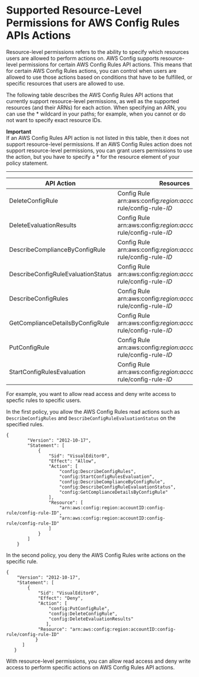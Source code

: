 # Supported Resource\-Level Permissions for AWS Config Rules APIs Actions<a name="supported-resource-level-permissions"></a>

Resource\-level permissions refers to the ability to specify which resources users are allowed to perform actions on\. AWS Config supports resource\-level permissions for certain AWS Config Rules API actions\. This means that for certain AWS Config Rules actions, you can control when users are allowed to use those actions based on conditions that have to be fulfilled, or specific resources that users are allowed to use\. 

The following table describes the AWS Config Rules API actions that currently support resource\-level permissions, as well as the supported resources \(and their ARNs\) for each action\. When specifying an ARN, you can use the \* wildcard in your paths; for example, when you cannot or do not want to specify exact resource IDs\. 

**Important**  
If an AWS Config Rules API action is not listed in this table, then it does not support resource\-level permissions\. If an AWS Config Rules action does not support resource\-level permissions, you can grant users permissions to use the action, but you have to specify a \* for the resource element of your policy statement\. 


****  

| API Action | Resources | 
| --- | --- | 
| DeleteConfigRule | Config Rule arn:aws:config:*region:accountID*:config\-rule/config\-rule\-*ID* | 
| DeleteEvaluationResults | Config Rule arn:aws:config:*region:accountID*:config\-rule/config\-rule\-*ID* | 
| DescribeComplianceByConfigRule | Config Rule arn:aws:config:*region:accountID*:config\-rule/config\-rule\-*ID* | 
| DescribeConfigRuleEvaluationStatus | Config Rule arn:aws:config:*region:accountID*:config\-rule/config\-rule\-*ID* | 
| DescribeConfigRules | Config Rule arn:aws:config:*region:accountID*:config\-rule/config\-rule\-*ID* | 
| GetComplianceDetailsByConfigRule | Config Rule arn:aws:config:*region:accountID*:config\-rule/config\-rule\-*ID* | 
| PutConfigRule | Config Rule arn:aws:config:*region:accountID*:config\-rule/config\-rule\-*ID* | 
| StartConfigRulesEvaluation | Config Rule arn:aws:config:*region:accountID*:config\-rule/config\-rule\-*ID* | 

For example, you want to allow read access and deny write access to specfic rules to specific users\.

In the first policy, you allow the AWS Config Rules read actions such as `DescribeConfigRules` and `DescribeConfigRuleEvaluationStatus` on the specified rules\.

```
{
        "Version": "2012-10-17",
        "Statement": [
            {
                "Sid": "VisualEditor0",
                "Effect": "Allow",
                "Action": [
                    "config:DescribeConfigRules",
                    "config:StartConfigRulesEvaluation",
                    "config:DescribeComplianceByConfigRule",
                    "config:DescribeConfigRuleEvaluationStatus",
                    "config:GetComplianceDetailsByConfigRule"
                ],
                "Resource": [
                    "arn:aws:config:region:accountID:config-rule/config-rule-ID",
                    "arn:aws:config:region:accountID:config-rule/config-rule-ID"
                ]
            }
        ]
    }
```

In the second policy, you deny the AWS Config Rules write actions on the specific rule\.

```
{
    "Version": "2012-10-17",
    "Statement": [
        {
            "Sid": "VisualEditor0",
            "Effect": "Deny",
            "Action": [
                "config:PutConfigRule",
                "config:DeleteConfigRule",
                "config:DeleteEvaluationResults"
               ],
            "Resource": "arn:aws:config:region:accountID:config-rule/config-rule-ID"
           }
      ]
   }
```

With resource\-level permissions, you can allow read access and deny write access to perform specific actions on AWS Config Rules API actions\. 